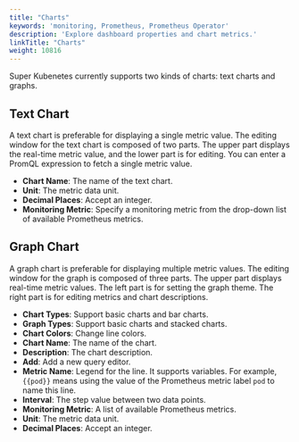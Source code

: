 ```yaml
---
title: "Charts"
keywords: 'monitoring, Prometheus, Prometheus Operator'
description: 'Explore dashboard properties and chart metrics.'
linkTitle: "Charts"
weight: 10816
---
```


Super Kubenetes currently supports two kinds of charts: text charts and graphs.

## Text Chart

A text chart is preferable for displaying a single metric value. The editing window for the text chart is composed of two parts. The upper part displays the real-time metric value, and the lower part is for editing. You can enter a PromQL expression to fetch a single metric value.

- **Chart Name**: The name of the text chart.
- **Unit**: The metric data unit.
- **Decimal Places**: Accept an integer.
- **Monitoring Metric**: Specify a monitoring metric from the drop-down list of available Prometheus metrics.

## Graph Chart

A graph chart is preferable for displaying multiple metric values. The editing window for the graph is composed of three parts. The upper part displays real-time metric values. The left part is for setting the graph theme. The right part is for editing metrics and chart descriptions.

- **Chart Types**: Support basic charts and bar charts.
- **Graph Types**: Support basic charts and stacked charts.
- **Chart Colors**: Change line colors.
- **Chart Name**: The name of the chart.
- **Description**: The chart description.
- **Add**: Add a new query editor.
- **Metric Name**: Legend for the line. It supports variables. For example, `{{pod}}` means using the value of the Prometheus metric label `pod` to name this line.
- **Interval**: The step value between two data points.
- **Monitoring Metric**: A list of available Prometheus metrics.
- **Unit**: The metric data unit.
- **Decimal Places**: Accept an integer.
